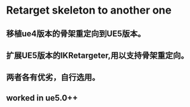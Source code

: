# Retarget skeleton to another one

## 移植ue4版本的骨架重定向到UE5版本。
## 扩展UE5版本的IKRetargeter,用以支持骨架重定向。
## 两者各有优劣，自行选用。
## worked in ue5.0++


